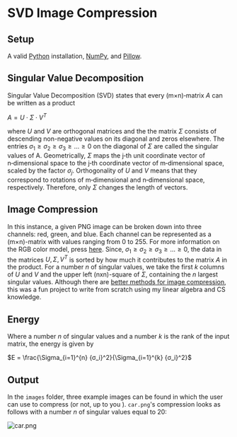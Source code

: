 # SVD Image Compression

## Setup

A valid [Python](https://www.python.org/downloads/) installation, [NumPy](https://numpy.org/install/), and [Pillow](https://pillow.readthedocs.io/en/latest/installation.html).

## Singular Value Decomposition

Singular Value Decomposition (SVD) states that every (m×n)‑matrix $A$ can be written as a product

$A = U \cdot \Sigma \cdot V^T$

where $U$ and $V$ are orthogonal matrices and the the matrix $\Sigma$ consists of descending non-negative values on its diagonal and zeros elsewhere. The entries $σ_1 ≥ σ_2 ≥ σ_3 ≥ … ≥ 0$ on the diagonal of $\Sigma$ are called the singular values of A. Geometrically, $\Sigma$ maps the j‑th unit coordinate vector of n‑dimensional space to the j‑th coordinate vector of m‑dimensional space, scaled by the factor $σ_j$. Orthogonality of $U$ and $V$ means that they correspond to rotations of m‑dimensional and n‑dimensional space, respectively. Therefore, only $\Sigma$ changes the length of vectors.

## Image Compression

In this instance, a given PNG image can be broken down into three channels: red, green, and blue. Each channel can be represented as a (m×n)-matrix with values ranging from 0 to 255. For more information on the RGB color model, press [here](https://en.wikipedia.org/wiki/RGB_color_model). Since, $σ_1 ≥ σ_2 ≥ σ_3 ≥ … ≥ 0$, the data in the matrices $U, \Sigma, V^T$ is sorted by how much it contributes to the matrix $A$ in the product. For a number $n$ of singular values, we take the first $k$ columns of $U$ and $V$ and the upper left (nxn)-square of $\Sigma$, containing the $n$ largest singular values. Although there are [better methods for image compression](https://en.wikipedia.org/wiki/JPEG), this was a fun project to write from scratch using my linear algebra and CS knowledge. 

## Energy

Where a number $n$ of singular values and a number $k$ is the rank of the input matrix, the energy is given by

$E = \frac{\Sigma_{i=1}^{n} {σ_i}^2}{\Sigma_{i=1}^{k} {σ_i}^2}$

## Output

In the `images` folder, three example images can be found in which the user can use to compress (or not, up to you  ). `car.png`'s compression looks as follows with a number $n$ of singular values equal to $20$:

![`car.png`](https://i.imgur.com/TnOybsG.png "car.png")